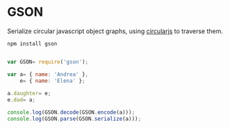 GSON
=============

Serialize circular javascript object graphs,
using [circularjs](https://github.com/aaaristo/circularjs) to
traverse them.

```
npm install gson
```

```javascript

var GSON= require('gson');

var a= { name: 'Andrea' },
    e= { name: 'Elena' };
    
a.daughter= e;
e.dad= a;

console.log(GSON.decode(GSON.encode(a)));
console.log(GSON.parse(GSON.serialize(a)));
```
